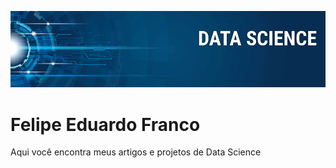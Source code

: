 <p align="center">
  <img src="banner DSNP.png" >
</p> 

# Felipe Eduardo Franco
Aqui você encontra meus artigos e projetos de Data Science
